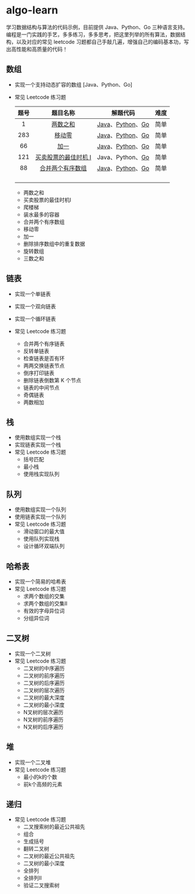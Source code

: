 # algo-learn
学习数据结构与算法的代码示例，目前提供 Java、Python、Go 三种语言支持。编程是一门实践的手艺，多多练习，多多思考，把这里列举的所有算法，数据结构，以及对应的常见 leetcode 习题都自己手敲几遍，增强自己的编码基本功，写出高性能和高质量的代码！

## 数组

* 实现一个支持动态扩容的数组 [Java、Python、Go]

* 常见 Leetcode 练习题

  | 题号 |                           题目名称                           |                           解题代码                           | 难度 |
  | :--: | :----------------------------------------------------------: | :----------------------------------------------------------: | :--: |
  |  1   |    [两数之和](https://leetcode-cn.com/problems/two-sum/)     | [Java](https://github.com/roseduan/algo-learn/blob/master/java/datastructure/array/leetcode/TwoSum.java)、[Python](https://github.com/roseduan/algo-learn/blob/master/python/array/leetcode/two_sum.py)、[Go](https://github.com/roseduan/algo-learn/blob/master/go/array/leetcode/two_sum.go) | 简单 |
  | 283  |   [移动零](https://leetcode-cn.com/problems/move-zeroes/)    | [Java](https://github.com/roseduan/algo-learn/blob/master/java/datastructure/array/leetcode/MoveZero.java)、[Python](https://github.com/roseduan/algo-learn/blob/master/python/array/leetcode/move_zero.py)、[Go](https://github.com/roseduan/algo-learn/blob/master/go/array/leetcode/move_zero.go) | 简单 |
  |  66  |      [加一](https://leetcode-cn.com/problems/plus-one/)      | [Java](https://github.com/roseduan/algo-learn/blob/master/java/datastructure/array/leetcode/PlusOne.java)、[Python](https://github.com/roseduan/algo-learn/blob/master/python/array/leetcode/plus_one.py)、[Go](https://github.com/roseduan/algo-learn/blob/master/go/array/leetcode/plus_one.go) | 简单 |
  | 121  | [买卖股票的最佳时机 I](https://leetcode-cn.com/problems/best-time-to-buy-and-sell-stock/) | Java、Python、[Go](https://github.com/roseduan/algo-learn/blob/master/go/array/leetcode/best_time_buy_sell_stock.go) | 简单 |
  |  88  | [合并两个有序数组](https://leetcode-cn.com/problems/merge-sorted-array/) | [Java](https://github.com/roseduan/algo-learn/blob/master/java/datastructure/array/leetcode/MergeSortedArray.java)、[Python](https://github.com/roseduan/algo-learn/blob/master/python/array/leetcode/merge_sorted_array.py)、[Go](https://github.com/roseduan/algo-learn/blob/master/go/array/leetcode/merge_sorted_array.go) | 简单 |
  |      |                                                              |                                                              |      |
  |      |                                                              |                                                              |      |
  |      |                                                              |                                                              |      |
  |      |                                                              |                                                              |      |

  

  * 两数之和
  * 买卖股票的最佳时机I
  * 爬楼梯
  * 装水最多的容器
  * 合并两个有序数组
  * 移动零
  * 加一
  * 删除排序数组中的重复数据
  * 旋转数组
  * 三数之和

## 链表

* 实现一个单链表

* 实现一个双向链表

* 实现一个循环链表

* 常见 Leetcode 练习题
  
  * 合并两个有序链表
  * 反转单链表
  * 检查链表是否有环
  * 两两交换链表节点
  * 倒序打印链表
  * 删除链表倒数第 K 个节点
  * 链表的中间节点
  * 奇偶链表
  * 两数相加

## 栈

* 使用数组实现一个栈
* 实现链表实现一个栈
* 常见 Leetcode 练习题
  * 括号匹配
  * 最小栈
  * 使用栈实现队列

## 队列

* 使用数组实现一个队列
* 使用链表实现一个队列
* 常见 Leetcode 练习题
  * 滑动窗口的最大值
  * 使用队列实现栈
  * 设计循环双端队列

## 哈希表

* 实现一个简易的哈希表
* 常见 Leetcode 练习题
  * 求两个数组的交集
  * 求两个数组的交集II
  * 有效的字母异位词
  * 分组异位词

## 二叉树

* 实现一个二叉树
* 常见 Leetcode 练习题
  * 二叉树的中序遍历
  * 二叉树的前序遍历
  * 二叉树的后序遍历
  * 二叉树的层次遍历
  * 二叉树的最大深度
  * 二叉树的最小深度
  * N叉树的层次遍历
  * N叉树的前序遍历
  * N叉树的后序遍历

## 堆

* 实现一个二叉堆
* 常见 Leetcode 练习题
  * 最小的k的个数
  * 前k个高频的元素

## 递归

* 常见 Leetcode 练习题
  * 二叉搜索树的最近公共祖先
  * 组合
  * 生成括号
  * 翻转二叉树
  * 二叉树的最近公共祖先
  * 二叉树的最小深度
  * 全排列
  * 全排列II
  * 验证二叉搜索树

